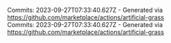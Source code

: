 Commits: 2023-09-27T07:33:40.627Z - Generated via https://github.com/marketplace/actions/artificial-grass
<br>
Commits: 2023-09-27T07:33:40.627Z - Generated via https://github.com/marketplace/actions/artificial-grass
<br>

